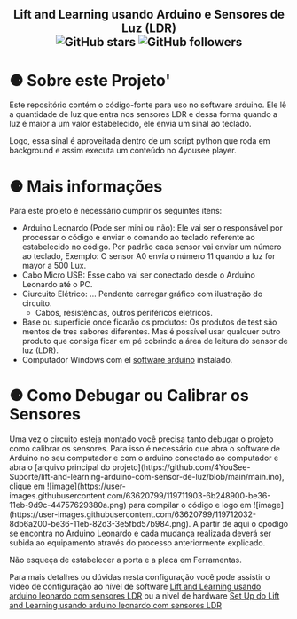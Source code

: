 <h2 align="center" >
    Lift and Learning usando Arduino e Sensores de Luz (LDR) <br>
    <img alt="GitHub stars" src="https://img.shields.io/github/stars/4YouSee-Suporte/lift-and-learning-arduino-com-sensor-de-luz?style=social">
    <img alt="GitHub followers" src="https://img.shields.io/github/followers/4YouSee-Suporte?label=Follow%20me%20%3A%29&style=social">
</h2>

<h1>⚈ Sobre este Projeto'</h1>
Este repositório contém o código-fonte para uso no software arduino. Ele lê a quantidade de luz que entra nos sensores LDR e dessa forma quando a luz é maior a um valor estabelecido, ele envia um sinal ao teclado.

Logo, essa sinal é aproveitada dentro de um script python que roda em background e assim executa um conteúdo no 4yousee player.

<h1>⚈ Mais informações</h1>
Para este projeto é necessário cumprir os seguintes itens:

* Arduino Leonardo (Pode ser mini ou não): Ele vai ser o responsável por processar o código e enviar o comando ao teclado referente ao estabelecido no código. Por padrão cada sensor vai enviar um número ao teclado, Exemplo: O sensor A0 envía o número 11 quando a luz for mayor a 500 Lux.
*  Cabo Micro USB: Esse cabo vai ser conectado desde o Arduino Leonardo até o PC.
* Ciurcuito Elétrico: ... Pendente carregar gráfico com ilustração do circuito.
    * Cabos, resistências, outros periféricos eletricos.
* Base ou superficie onde ficarão os produtos: Os produtos de test são mentos de tres sabores diferentes. Mas é possível usar qualquer outro produto que consiga ficar em pé cobrindo a área de leitura do sensor de luz (LDR).
* Computador Windows com el [software arduino](https://downloads.arduino.cc/arduino-1.8.15-windows.exe) instalado.


<h1>⚈ Como Debugar ou Calibrar os Sensores</h1>
Uma vez o circuito esteja montado você precisa tanto debugar o projeto como calibrar os sensores. Para isso é necessário que abra o software de Arduino no seu computador e com o arduino conectado ao computador e abra o [arquivo principal do projeto](https://github.com/4YouSee-Suporte/lift-and-learning-arduino-com-sensor-de-luz/blob/main/main.ino), clique em ![image](https://user-images.githubusercontent.com/63620799/119711903-6b248900-be36-11eb-9d9c-44757629380a.png) para compilar o código e logo em ![image](https://user-images.githubusercontent.com/63620799/119712032-8db6a200-be36-11eb-82d3-3e5fbd57b984.png). A partir de aqui  o cpodigo se encontra no Arduino Leonardo e cada mudança realizada deverá ser subida ao equipamento através do processo anteriormente explicado.

Não esqueça de estabelecer a porta e a placa em Ferramentas.

Para mais detalhes ou dúvidas nesta configuração você pode assistir o video de configuração ao nível de software [Lift and Learning usando arduino leonardo com sensores LDR](https://youtu.be/n5dpdk6WEJI) ou a nivel de hardware [Set Up do Lift and Learning usando arduino leonardo com sensores LDR](https://youtu.be/8KNqqadcNLY)

